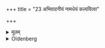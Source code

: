 +++
title = "23 अभिवादनीयं नामधेयं कल्पयित्वा"

+++

<details><summary>मूलम्</summary>

अभिवादनीयं नामधेयं कल्पयित्वा २३
</details>

<details><summary>Oldenberg</summary>

23. The teacher chooses for him a name which he is to use at respectful salutations,
</details>
